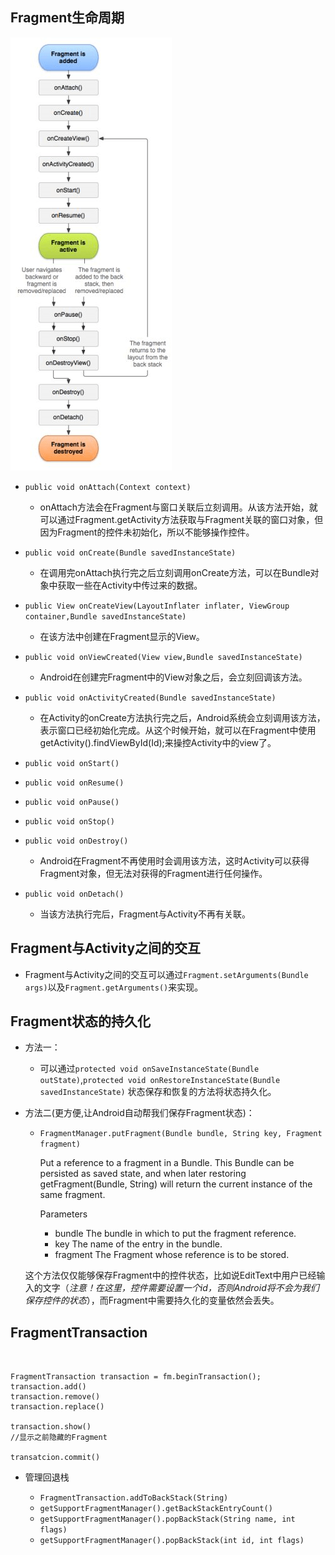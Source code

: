 ## Fragment生命周期




![](img/fragment_life_cycle.png)

* `public void onAttach(Context context)`
  
	* onAttach方法会在Fragment与窗口关联后立刻调用。从该方法开始，就可以通过Fragment.getActivity方法获取与Fragment关联的窗口对象，但因为Fragment的控件未初始化，所以不能够操作控件。  


* `public void onCreate(Bundle savedInstanceState)`
	
	* 在调用完onAttach执行完之后立刻调用onCreate方法，可以在Bundle对象中获取一些在Activity中传过来的数据。

* `public View onCreateView(LayoutInflater inflater, ViewGroup container,Bundle savedInstanceState)`

	* 在该方法中创建在Fragment显示的View。
	

* `public void onViewCreated(View view,Bundle savedInstanceState)`

	* Android在创建完Fragment中的View对象之后，会立刻回调该方法。

* `public void onActivityCreated(Bundle savedInstanceState)`

	* 在Activity的onCreate方法执行完之后，Android系统会立刻调用该方法，表示窗口已经初始化完成。从这个时候开始，就可以在Fragment中使用getActivity().findViewById(Id);来操控Activity中的view了。
	

* `public void onStart()`


* `public void onResume()`




* `public void onPause()`
	

* `public void onStop()`




* `public void onDestroy()`
	
	* Android在Fragment不再使用时会调用该方法，这时Activity可以获得Fragment对象，但无法对获得的Fragment进行任何操作。



* `public void onDetach()`
	
	* 当该方法执行完后，Fragment与Activity不再有关联。

## Fragment与Activity之间的交互

* Fragment与Activity之间的交互可以通过`Fragment.setArguments(Bundle args)`以及`Fragment.getArguments()`来实现。



## Fragment状态的持久化



* 方法一：

	* 可以通过`protected void onSaveInstanceState(Bundle outState)`,`protected void onRestoreInstanceState(Bundle savedInstanceState)` 状态保存和恢复的方法将状态持久化。

* 方法二(更方便,让Android自动帮我们保存Fragment状态)：

	* `FragmentManager.putFragment(Bundle bundle, String key, Fragment fragment)`


		Put a reference to a fragment in a Bundle. This Bundle can be persisted as saved state, and when later restoring getFragment(Bundle, String) will return the current instance of the same fragment.

		Parameters
		- bundle	The bundle in which to put the fragment reference.
		- key	The name of the entry in the bundle.
		- fragment	The Fragment whose reference is to be stored.

	这个方法仅仅能够保存Fragment中的控件状态，比如说EditText中用户已经输入的文字（*注意！在这里，控件需要设置一个id，否则Android将不会为我们保存控件的状态*），而Fragment中需要持久化的变量依然会丢失。

## FragmentTransaction


```
	
	
FragmentTransaction transaction = fm.beginTransaction();
transaction.add()
transaction.remove()
transaction.replace()

transaction.show()
//显示之前隐藏的Fragment

transatcion.commit()

```
	


* 管理回退栈
	
	* ``FragmentTransaction.addToBackStack(String)``
	* ``getSupportFragmentManager().getBackStackEntryCount()``
	* ``getSupportFragmentManager().popBackStack(String name, int flags)``
	* ``getSupportFragmentManager().popBackStack(int id, int flags)``
